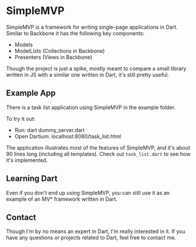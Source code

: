# SimpleMVP

SimpleMVP is a framework for writing single-page applications in Dart. Similar to Backbone it has the following key components:

* Models
* ModelLists (Collections in Backbone)
* Presenters (Views in Backbone)

Though the project is just a spike, mostly meant to compare a small library written in JS with a similar one written in Dart, it's still pretty useful.

## Example App

There is a task list application using SimpleMVP in the example folder. 

To try it out:

* Run: dart dummy_server.dart
* Open Dartium: localhost:8080/task_list.html

The application illustrates most of the features of SimpleMVP, and it's about 90 lines long (including all templates). Check out `task_list.dart` to see how it's implemented.

## Learning Dart

Even if you don't end up using SimpleMVP, you can still use it as an example of an MV* framework written in Dart. 

## Contact

Though I'm by no means an expert in Dart, I'm really interested in it. If you have any questions or projects related to Dart, feel free to contact me.